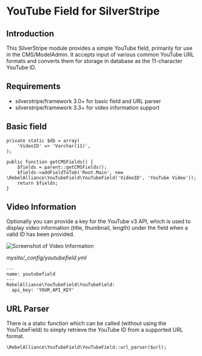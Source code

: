 # YouTube Field for SilverStripe

## Introduction

This SilverStripe module provides a simple YouTube field, primarily for use in the CMS/ModelAdmin. It accepts input of
various common YouTube URL formats and converts them for storage in database as the 11-character YouTube ID.

## Requirements

 * silverstripe/framework 3.0+ for basic field and URL parser
 * silverstripe/framework 3.3+ for video information support

## Basic field

    private static $db = array(
        'VideoID' => 'Varchar(11)',
    );

    public function getCMSFields() {
        $fields = parent::getCMSFields();
        $fields->addFieldToTab('Root.Main', new \RebelAlliance\YouTubeField\YouTubeField('VideoID', 'YouTube Video'));
        return $fields;
    }

## Video Information

Optionally you can provide a key for the YouTube v3 API, which is used to display video information (title, thumbnail,
length) under the field when a valid ID has been provided.

![Screenshot of Video Information](https://cloud.githubusercontent.com/assets/1176635/10863696/39612420-803c-11e5-8940-95e190c06545.png)

*mysite/_config/youtubefield.yml*

	---
	name: youtubefield
	---
	RebelAlliance\YouTubeField\YouTubeField:
      api_key: 'YOUR_API_KEY'

## URL Parser

There is a static function which can be called (without using the YouTubeField) to simply retrieve the YouTube ID from
a supported URL format.

	\RebelAlliance\YouTubeField\YouTubeField::url_parser($url);
